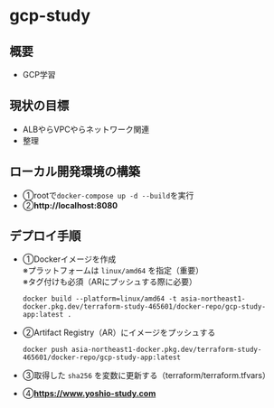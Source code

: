 # gcp-study

## 概要
- GCP学習

## 現状の目標
- ALBやらVPCやらネットワーク関連  
- 整理

## ローカル開発環境の構築
-  ①rootで`docker-compose up -d --build`を実行
-  ②**http://localhost:8080**

## デプロイ手順

- ①Dockerイメージを作成  
   ※プラットフォームは `linux/amd64` を指定（重要）  
   ※タグ付けも必須（ARにプッシュする際に必要）  

   ```
   docker build --platform=linux/amd64 -t asia-northeast1-docker.pkg.dev/terraform-study-465601/docker-repo/gcp-study-app:latest .
   ```

- ②Artifact Registry（AR）にイメージをプッシュする  

   ```
   docker push asia-northeast1-docker.pkg.dev/terraform-study-465601/docker-repo/gcp-study-app:latest
   ```

- ③取得した `sha256` を変数に更新する（terraform/terraform.tfvars）

- ④**https://www.yoshio-study.com**

